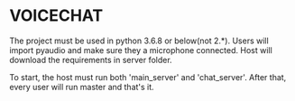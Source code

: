 # VOICECHAT
The project must be used in python 3.6.8 or below(not 2.*).
Users will import pyaudio and make sure they a microphone connected.
Host will download the requirements in server folder.

To start, the host must run both 'main_server' and 'chat_server'.
After that, every user will run master and that's it.

